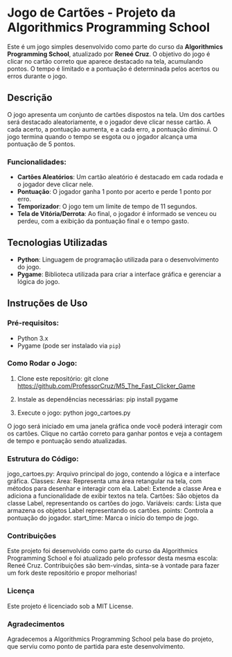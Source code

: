 # Jogo de Cartões - Projeto da Algorithmics Programming School

Este é um jogo simples desenvolvido como parte do curso da **Algorithmics Programming School**, atualizado por **Reneé Cruz**. O objetivo do jogo é clicar no cartão correto que aparece destacado na tela, acumulando pontos. O tempo é limitado e a pontuação é determinada pelos acertos ou erros durante o jogo.

## Descrição

O jogo apresenta um conjunto de cartões dispostos na tela. Um dos cartões será destacado aleatoriamente, e o jogador deve clicar nesse cartão. A cada acerto, a pontuação aumenta, e a cada erro, a pontuação diminui. O jogo termina quando o tempo se esgota ou o jogador alcança uma pontuação de 5 pontos.

### Funcionalidades:
- **Cartões Aleatórios**: Um cartão aleatório é destacado em cada rodada e o jogador deve clicar nele.
- **Pontuação**: O jogador ganha 1 ponto por acerto e perde 1 ponto por erro.
- **Temporizador**: O jogo tem um limite de tempo de 11 segundos.
- **Tela de Vitória/Derrota**: Ao final, o jogador é informado se venceu ou perdeu, com a exibição da pontuação final e o tempo gasto.

## Tecnologias Utilizadas

- **Python**: Linguagem de programação utilizada para o desenvolvimento do jogo.
- **Pygame**: Biblioteca utilizada para criar a interface gráfica e gerenciar a lógica do jogo.

## Instruções de Uso

### Pré-requisitos:
- Python 3.x
- Pygame (pode ser instalado via `pip`)

### Como Rodar o Jogo:
1. Clone este repositório:
   git clone https://github.com/ProfessorCruz/M5_The_Fast_Clicker_Game

2. Instale as dependências necessárias:
    pip install pygame

3. Execute o jogo:
    python jogo_cartoes.py

O jogo será iniciado em uma janela gráfica onde você poderá interagir com os cartões. Clique no cartão correto para ganhar pontos e veja a contagem de tempo e pontuação sendo atualizadas.

### Estrutura do Código:
jogo_cartoes.py: Arquivo principal do jogo, contendo a lógica e a interface gráfica.
Classes:
    Area: Representa uma área retangular na tela, com métodos para desenhar e interagir com ela.
    Label: Extende a classe Area e adiciona a funcionalidade de exibir textos na tela.
    Cartões: São objetos da classe Label, representando os cartões do jogo.
Variáveis:
    cards: Lista que armazena os objetos Label representando os cartões.
    points: Controla a pontuação do jogador.
    start_time: Marca o início do tempo de jogo.

### Contribuições
Este projeto foi desenvolvido como parte do curso da Algorithmics Programming School e foi atualizado pelo professor desta mesma escola: Reneé Cruz.
Contribuições são bem-vindas, sinta-se à vontade para fazer um fork deste repositório e propor melhorias!

### Licença
Este projeto é licenciado sob a MIT License.

### Agradecimentos
Agradecemos a Algorithmics Programming School pela base do projeto, que serviu como ponto de partida para este desenvolvimento.

